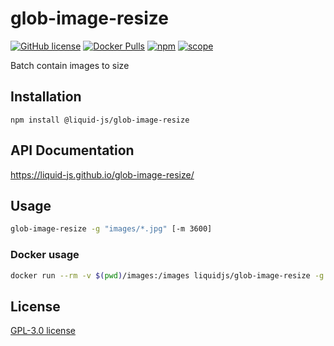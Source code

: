 # glob-image-resize

[![GitHub license](https://img.shields.io/github/license/Liquid-JS/glob-image-resize.svg)](https://github.com/Liquid-JS/glob-image-resize/blob/master/LICENSE)
[![Docker Pulls](https://img.shields.io/docker/pulls/liquidjs/glob-image-resize.svg)](https://hub.docker.com/r/liquidjs/glob-image-resize/)
[![npm](https://img.shields.io/npm/dm/@liquid-js/glob-image-resize.svg)](https://www.npmjs.com/package/@liquid-js/glob-image-resize)
[![scope](https://img.shields.io/npm/v/@liquid-js/glob-image-resize.svg)](https://www.npmjs.com/package/@liquid-js/glob-image-resize)

Batch contain images to size

## Installation

    npm install @liquid-js/glob-image-resize

## API Documentation

<https://liquid-js.github.io/glob-image-resize/>

## Usage

```sh
glob-image-resize -g "images/*.jpg" [-m 3600]
```

### Docker usage

```sh
docker run --rm -v $(pwd)/images:/images liquidjs/glob-image-resize -g "/images/*.jpg" [-m 3600]
```

## License

[GPL-3.0 license](https://github.com/Liquid-JS/glob-image-resize/blob/master/LICENSE)
